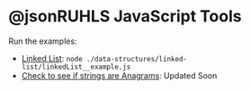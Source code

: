 # @jsonRUHLS JavaScript Tools

Run the examples:

- [Linked List](./data-structures/linked-list/linkedList__example.js):  `node ./data-structures/linked-list/linkedList__example.js`
- [Check to see if strings are Anagrams](./checkIsAnagram.js): Updated Soon
